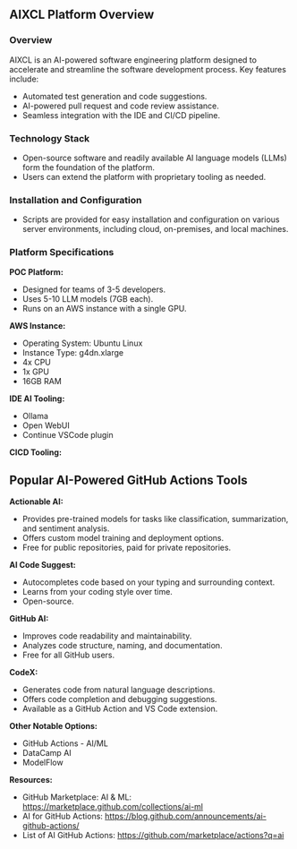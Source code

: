 ## AIXCL Platform Overview

### Overview

AIXCL is an AI-powered software engineering platform designed to accelerate and streamline the software development process. Key features include:

- Automated test generation and code suggestions.
- AI-powered pull request and code review assistance.
- Seamless integration with the IDE and CI/CD pipeline.


### Technology Stack

- Open-source software and readily available AI language models (LLMs) form the foundation of the platform.
- Users can extend the platform with proprietary tooling as needed.


### Installation and Configuration

- Scripts are provided for easy installation and configuration on various server environments, including cloud, on-premises, and local machines.


### Platform Specifications

**POC Platform:**

- Designed for teams of 3-5 developers.
- Uses 5-10 LLM models (7GB each).
- Runs on an AWS instance with a single GPU.


**AWS Instance:**

- Operating System: Ubuntu Linux
- Instance Type: g4dn.xlarge
- 4x CPU
- 1x GPU
- 16GB RAM


**IDE AI Tooling:**

- Ollama
- Open WebUI
- Continue VSCode plugin


**CICD Tooling:**

## Popular AI-Powered GitHub Actions Tools

**Actionable AI:**

- Provides pre-trained models for tasks like classification, summarization, and sentiment analysis.
- Offers custom model training and deployment options.
- Free for public repositories, paid for private repositories.


**AI Code Suggest:**

- Autocompletes code based on your typing and surrounding context.
- Learns from your coding style over time.
- Open-source.


**GitHub AI:**

- Improves code readability and maintainability.
- Analyzes code structure, naming, and documentation.
- Free for all GitHub users.


**CodeX:**

- Generates code from natural language descriptions.
- Offers code completion and debugging suggestions.
- Available as a GitHub Action and VS Code extension.


**Other Notable Options:**

- GitHub Actions - AI/ML
- DataCamp AI
- ModelFlow


**Resources:**

- GitHub Marketplace: AI & ML: https://marketplace.github.com/collections/ai-ml
- AI for GitHub Actions: https://blog.github.com/announcements/ai-github-actions/
- List of AI GitHub Actions: https://github.com/marketplace/actions?q=ai
